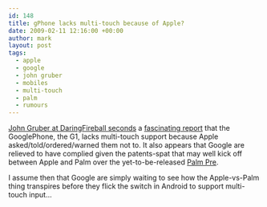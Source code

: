 ```yaml
---
id: 148
title: gPhone lacks multi-touch because of Apple?
date: 2009-02-11 12:16:00 +00:00
author: mark
layout: post
tags:
  - apple
  - google
  - john gruber
  - mobiles
  - multi-touch
  - palm
  - rumours
---
```

[John Gruber at DaringFireball seconds](http://daringfireball.net/2009/02/apple_google_palm) a [fascinating report](http://venturebeat.com/2009/02/09/apple-asked-google-not-to-use-multi-touch-in-android-and-google-complied/) that the GooglePhone, the G1, lacks multi-touch support because Apple asked/told/ordered/warned them not to. It also appears that Google are relieved to have complied given the patents-spat that may well kick off between Apple and Palm over the yet-to-be-released [Palm Pre](http://www.palm.com/us/products/phones/pre/).

I assume then that Google are simply waiting to see how the Apple-vs-Palm thing transpires before they flick the switch in Android to support multi-touch input&#8230;
